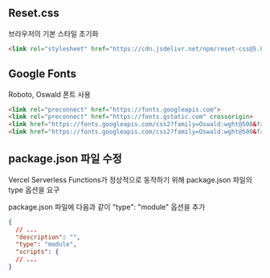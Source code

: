 ## Reset.css
브라우저의 기본 스타일 초기화

```html
<link rel="stylesheet" href="https://cdn.jsdelivr.net/npm/reset-css@5.0.2/reset.min.css">
```

## Google Fonts
Roboto, Oswald 폰트 사용
```html
<link rel="preconnect" href="https://fonts.googleapis.com">
<link rel="preconnect" href="https://fonts.gstatic.com" crossorigin>
<link href="https://fonts.googleapis.com/css2?family=Oswald:wght@500&family=Roboto:wght@400;700&display=swap" rel="stylesheet">
<link href="https://fonts.googleapis.com/css2?family=Oswald:wght@500&family=Roboto:wght@400;700&display=swap" rel="stylesheet" />
```

## package.json 파일 수정
Vercel Serverless Functions가 정상적으로 동작하기 위해 package.json 파일의 type 옵션을 요구

package.json 파일에 다음과 같이 "type": "module" 옵션을 추가
```json
{
  // ...
  "description": "",
  "type": "module",
  "scripts": {
  // ...
}
```
